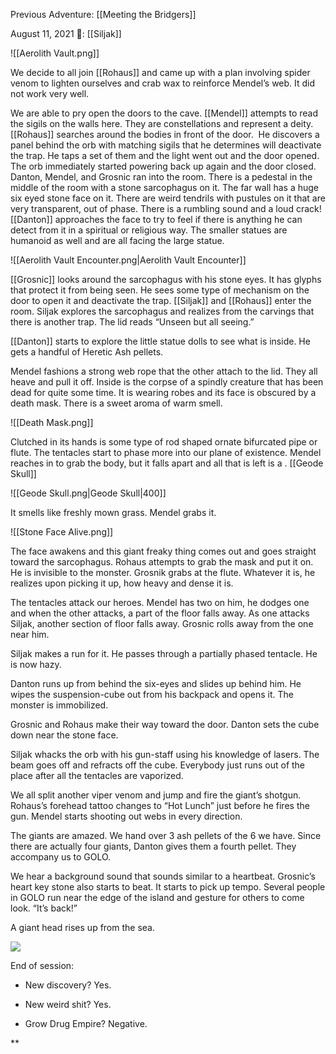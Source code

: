 Previous Adventure: [[Meeting the Bridgers]]

August 11, 2021
🐐: [[Siljak]]

  ![[Aerolith Vault.png]]

We decide to all join [[Rohaus]] and came up with a plan involving spider venom to lighten ourselves and crab wax to reinforce Mendel’s web. It did not work very well. 

We are able to pry open the doors to the cave. [[Mendel]] attempts to read the sigils on the walls here. They are constellations and represent a deity. [[Rohaus]] searches around the bodies in front of the door.  He discovers a panel behind the orb with matching sigils that he determines will deactivate the trap. He taps a set of them and the light went out and the door opened. The orb immediately started powering back up again and the door closed. Danton, Mendel, and Grosnic ran into the room. There is a pedestal in the middle of the room with a stone sarcophagus on it. The far wall has a huge six eyed stone face on it. There are weird tendrils with pustules on it that are very transparent, out of phase. There is a rumbling sound and a loud crack! [[Danton]] approaches the face to try to feel if there is anything he can detect from it in a spiritual or religious way. The smaller statues are humanoid as well and are all facing the large statue. 

![[Aerolith Vault Encounter.png|Aerolith Vault Encounter]]

[[Grosnic]] looks around the sarcophagus with his stone eyes. It has glyphs that protect it from being seen. He sees some type of mechanism on the door to open it and deactivate the trap. [[Siljak]] and [[Rohaus]] enter the room. Siljak explores the sarcophagus and realizes from the carvings that there is another trap. The lid reads “Unseen but all seeing.”

[[Danton]] starts to explore the little statue dolls to see what is inside. He gets a handful of Heretic Ash pellets. 

Mendel fashions a strong web rope that the other attach to the lid. They all heave and pull it off. Inside is the corpse of a spindly creature that has been dead for quite some time. It is wearing robes and its face is obscured by a death mask. There is a sweet aroma of warm smell. 

![[Death Mask.png]]

Clutched in its hands is some type of rod shaped ornate bifurcated pipe or flute. The tentacles start to phase more into our plane of existence. Mendel reaches in to grab the 
body, but it falls apart and all that is left is a . [[Geode Skull]]

![[Geode Skull.png|Geode Skull|400]]

It smells like freshly mown grass. Mendel grabs it.

![[Stone Face Alive.png]]

The face awakens and this giant freaky thing comes out and goes straight toward the sarcophagus. Rohaus attempts to grab the mask and put it on. He is invisible to the monster. Grosnik grabs at the flute. Whatever it is, he realizes upon picking it up, how heavy and dense it is. 

The tentacles attack our heroes. Mendel has two on him, he dodges one and when the other attacks, a part of the floor falls away. As one attacks Siljak, another section of floor falls away. Grosnic rolls away from the one near him. 

Siljak makes a run for it. He passes through a partially phased tentacle. He is now hazy. 

  

Danton runs up from behind the six-eyes and slides up behind him. He wipes the suspension-cube out from his backpack and opens it. The monster is immobilized. 

  

Grosnic and Rohaus make their way toward the door. Danton sets the cube down near the stone face. 

  

Siljak whacks the orb with his gun-staff using his knowledge of lasers. The beam goes off and refracts off the cube. Everybody just runs out of the place after all the tentacles are vaporized. 

  

We all split another viper venom and jump and fire the giant’s shotgun. Rohaus’s forehead tattoo changes to “Hot Lunch” just before he fires the gun. Mendel starts shooting out webs in every direction. 

  

The giants are amazed. We hand over 3 ash pellets of the 6 we have. Since there are actually four giants, Danton gives them a fourth pellet. They accompany us to GOLO. 

  

We hear a background sound that sounds similar to a heartbeat. Grosnic’s heart key stone also starts to beat. It starts to pick up tempo. Several people in GOLO run near the edge of the island and gesture for others to come look. “It’s back!”

  

A giant head rises up from the sea. 

  

![](https://lh3.googleusercontent.com/nZ_wMjbU0Db6oefcK0Cyto6tDP9TbwMXMBLkZR4KeV4qe8Rh2K6ItQV8F3zwwRQdErFIRVsjbgIdtQXTLYqqQg1BTbvryU4f3fl_LayutdQucpmojI0NwkBz-p0YYVrZlWmGs2RB)

End of session:

-   New discovery? Yes.
    
-   New weird shit? Yes.
    
-   Grow Drug Empire? Negative.
    

**
